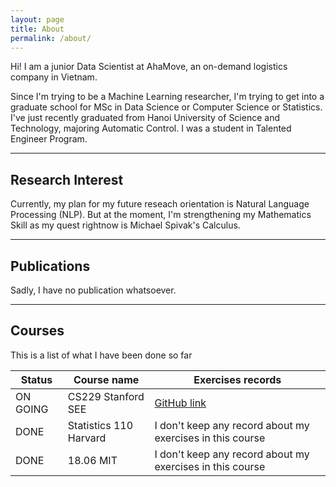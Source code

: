 ```yaml
---
layout: page
title: About
permalink: /about/
---
```


Hi! I am a junior Data Scientist at AhaMove, an on-demand logistics company in Vietnam.

Since I'm trying to be a Machine Learning researcher, I'm trying to get into a graduate school for MSc in Data Science or Computer Science or Statistics. I've just recently graduated from Hanoi University of Science and Technology, majoring Automatic Control. I was a student in Talented Engineer Program.

---

## Research Interest

Currently, my plan for my future reseach orientation is Natural Language Processing (NLP). But at the moment, I'm strengthening my Mathematics Skill as my quest rightnow is Michael Spivak's Calculus.

---

## Publications

Sadly, I have no publication whatsoever.

---

## Courses

This is a list of what I have been done so far

Status      | Course name               | Exercises records
------------|---------------------------|-------------------
ON GOING    | CS229 Stanford SEE        | [GitHub link](https://github.com/chechaohp/researchdeep/tree/master/courses/cs229see/Assignment%201)
DONE        | Statistics 110 Harvard    | I don't keep any record about my exercises in this course
DONE        | 18.06 MIT                 | I don't keep any record about my exercises in this course


